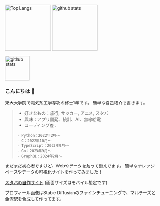 <p align="left"> 
  <img alt="Top Langs" height="150px" src="https://github-readme-stats.vercel.app/api/top-langs/?username=Riku0413&layout=compact&show_icons=true" />
  <img alt="github stats" height="150px" src="https://github-readme-stats.vercel.app/api?username=Riku0413&show_icons=true" />
</p>
<p>
  <img alt="github stats" height="80px" src="https://github-profile-trophy.vercel.app/?username=Riku0413&theme=onedark&column=8" />
</p>

### こんにちは 👋

東大大学院で電気系工学専攻の修士1年です。
簡単な自己紹介を書きます。

> - 好きなもの：旅行, サッカー, アニメ, スタバ
> - 興味：アプリ開発、統計、AI、無線給電
> - コーディング歴：
> ```
> - Python：2022年2月〜
> - C：2022年10月〜
> - TypeScript：2023年9月〜
> - Go：2023年9月〜
> - GraphQL：2024年2月〜
> ```

まだまだ初心者ですけど、Webやデータを触って遊んでます。
簡単なナレッジベースやデータの可視化サイトを作ってみました！

[スタバの自作サイト](https://starbucks-git-develop-riku0413s-projects.vercel.app/?_vercel_share=TX1blWAn2gp9VIPVmfnwWNB2fD7eM8sx) (画面サイズはモバイル想定です)

プロフィール画像はStable Diffusionのファインチューニングで、マルチーズと金沢駅を合成して作ってます。
